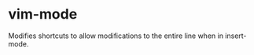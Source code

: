 vim-mode
=======================

Modifies shortcuts to allow modifications to the entire line when in insert-mode.
